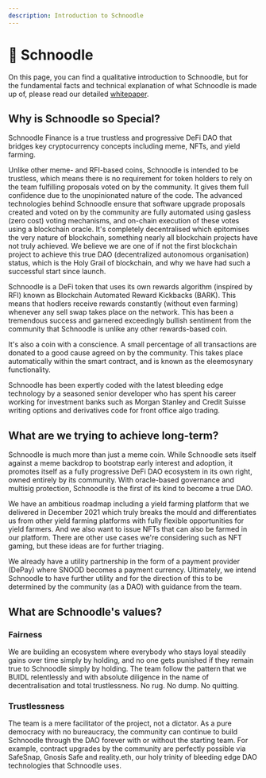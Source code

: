 ```yaml
---
description: Introduction to Schnoodle
---
```


# 🐶 Schnoodle

On this page, you can find a qualitative introduction to Schnoodle, but for the fundamental facts and technical explanation of what Schnoodle is made up of, please read our detailed [whitepaper](whitepaper.md).

## Why is Schnoodle so Special?

Schnoodle Finance is a true trustless and progressive DeFi DAO that bridges key cryptocurrency concepts including meme, NFTs, and yield farming.

Unlike other meme- and RFI-based coins, Schnoodle is intended to be trustless, which means there is no requirement for token holders to rely on the team fulfilling proposals voted on by the community. It gives them full confidence due to the unopinionated nature of the code. The advanced technologies behind Schnoodle ensure that software upgrade proposals created and voted on by the community are fully automated using gasless (zero cost) voting mechanisms, and on-chain execution of these votes using a blockchain oracle. It's completely decentralised which epitomises the very nature of blockchain, something nearly all blockchain projects have not truly achieved. We believe we are one of if not the first blockchain project to achieve this true DAO (decentralized autonomous organisation) status, which is the Holy Grail of blockchain, and why we have had such a successful start since launch.

Schnoodle is a DeFi token that uses its own rewards algorithm (inspired by RFI) known as Blockchain Automated Reward Kickbacks (BARK). This means that hodlers receive rewards constantly (without even farming) whenever any sell swap takes place on the network. This has been a tremendous success and garnered exceedingly bullish sentiment from the community that Schnoodle is unlike any other rewards-based coin.

It's also a coin with a conscience. A small percentage of all transactions are donated to a good cause agreed on by the community. This takes place automatically within the smart contract, and is known as the eleemosynary functionality.

Schnoodle has been expertly coded with the latest bleeding edge technology by a seasoned senior developer who has spent his career working for investment banks such as Morgan Stanley and Credit Suisse writing options and derivatives code for front office algo trading.

## What are we trying to achieve long-term?

Schnoodle is much more than just a meme coin. While Schnoodle sets itself against a meme backdrop to bootstrap early interest and adoption, it promotes itself as a fully progressive DeFi DAO ecosystem in its own right, owned entirely by its community. With oracle-based governance and multisig protection, Schnoodle is the first of its kind to become a true DAO.

We have an ambitious roadmap including a yield farming platform that we delivered in December 2021 which truly breaks the mould and differentiates us from other yield farming platforms with fully flexible opportunities for yield farmers. And we also want to issue NFTs that can also be farmed in our platform. There are other use cases we're considering such as NFT gaming, but these ideas are for further triaging.

We already have a utility partnership in the form of a payment provider (DePay) where SNOOD becomes a payment currency. Ultimately, we intend Schnoodle to have further utility and for the direction of this to be determined by the community (as a DAO) with guidance from the team.

## What are Schnoodle's values?

### Fairness

We are building an ecosystem where everybody who stays loyal steadily gains over time simply by holding, and no one gets punished if they remain true to Schnoodle simply by holding. The team follow the pattern that we BUIDL relentlessly and with absolute diligence in the name of decentralisation and total trustlessness. No rug. No dump. No quitting.

### **Trustlessness**

The team is a mere facilitator of the project, not a dictator. As a pure democracy with no bureaucracy, the community can continue to build Schnoodle through the DAO forever with or without the starting team. For example, contract upgrades by the community are perfectly possible via SafeSnap, Gnosis Safe and reality.eth, our holy trinity of bleeding edge DAO technologies that Schnoodle uses.
